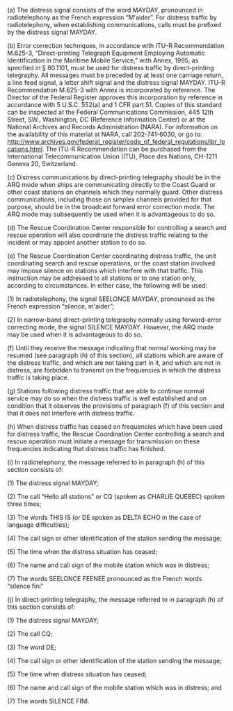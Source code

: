 (a) The distress signal consists of the word MAYDAY, pronounced in radiotelephony as the French expression “M'aider”. For distress traffic by radiotelephony, when establishing communications, calls must be prefixed by the distress signal MAYDAY.

(b) Error correction techniques, in accordance with ITU-R Recommendation M.625-3, “Direct-printing Telegraph Equipment Employing Automatic Identification in the Maritime Mobile Service,” with Annex, 1995, as specified in § 80.1101, must be used for distress traffic by direct-printing telegraphy. All messages must be preceded by at least one carriage return, a line feed signal, a letter shift signal and the distress signal MAYDAY. ITU-R Recommendation M.625-3 with Annex is incorporated by reference. The Director of the Federal Register approves this incorporation by reference in accordance with 5 U.S.C. 552(a) and 1 CFR part 51. Copies of this standard can be inspected at the Federal Communications Commission, 445 12th Street, SW., Washington, DC (Reference Information Center) or at the National Archives and Records Administration (NARA). For information on the availability of this material at NARA, call 202-741-6030, or go to: http://www.archives.gov/federal_register/code_of_federal_regulations/ibr_locations.html. The ITU-R Recommendation can be purchased from the International Telecommunication Union (ITU), Place des Nations, CH-1211 Geneva 20, Switzerland.

(c) Distress communications by direct-printing telegraphy should be in the ARQ mode when ships are communicating directly to the Coast Guard or other coast stations on channels which they normally guard. Other distress communications, including those on simplex channels provided for that purpose, should be in the broadcast forward error correction mode. The ARQ mode may subsequently be used when it is advantageous to do so.

(d) The Rescue Coordination Center responsible for controlling a search and rescue operation will also coordinate the distress traffic relating to the incident or may appoint another station to do so.

(e) The Rescue Coordination Center coordinating distress traffic, the unit coordinating search and rescue operations, or the coast station involved may impose silence on stations which interfere with that traffic. This instruction may be addressed to all stations or to one station only, according to circumstances. In either case, the following will be used:
                

(1) In radiotelephony, the signal SEELONCE MAYDAY, pronounced as the French expression “silence, m'aider”;

(2) In narrow-band direct-printing telegraphy normally using forward-error correcting mode, the signal SILENCE MAYDAY. However, the ARQ mode may be used when it is advantageous to do so.

(f) Until they receive the message indicating that normal working may be resumed (see paragraph (h) of this section), all stations which are aware of the distress traffic, and which are not taking part in it, and which are not in distress, are forbidden to transmit on the frequencies in which the distress traffic is taking place.

(g) Stations following distress traffic that are able to continue normal service may do so when the distress traffic is well established and on condition that it observes the provisions of paragraph (f) of this section and that it does not interfere with distress traffic.

(h) When distress traffic has ceased on frequencies which have been used for distress traffic, the Rescue Coordination Center controlling a search and rescue operation must initiate a message for transmission on these frequencies indicating that distress traffic has finished.

(i) In radiotelephony, the message referred to in paragraph (h) of this section consists of:

(1) The distress signal MAYDAY;

(2) The call “Hello all stations” or CQ (spoken as CHARLIE QUEBEC) spoken three times;

(3) The words THIS IS (or DE spoken as DELTA ECHO in the case of language difficulties);

(4) The call sign or other identification of the station sending the message;

(5) The time when the distress situation has ceased;

(6) The name and call sign of the mobile station which was in distress;

(7) The words SEELONCE FEENEE pronounced as the French words “silence fini”

(j) In direct-printing telegraphy, the message referred to in paragraph (h) of this section consists of:

(1) The distress signal MAYDAY;

(2) The call CQ;

(3) The word DE;

(4) The call sign or other identification of the station sending the message;

(5) The time when distress situation has ceased;

(6) The name and call sign of the mobile station which was in distress; and

(7) The words SILENCE FINI.


